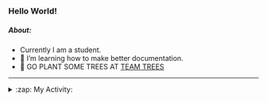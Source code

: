 ### Hello World!

##### About:
- Currently I am a student.
- 🌱 I’m learning how to make better documentation.
- 🌱 GO PLANT SOME TREES AT [TEAM TREES](https://teamtrees.org/)

---
<details>
  <summary>:zap: My Activity:</summary>
  
<!--START_SECTION:waka-->
![Code Time](http://img.shields.io/badge/Code%20Time-1%2C079%20hrs%2028%20mins-blue)

**I'm a Night 🦉** 

```text
🌞 Morning                1566 commits        ██░░░░░░░░░░░░░░░░░░░░░░░   09.91 % 
🌆 Daytime                5133 commits        ████████░░░░░░░░░░░░░░░░░   32.49 % 
🌃 Evening                4606 commits        ███████░░░░░░░░░░░░░░░░░░   29.15 % 
🌙 Night                  4495 commits        ███████░░░░░░░░░░░░░░░░░░   28.45 % 
```
📅 **I'm Most Productive on Wednesday** 

```text
Monday                   2328 commits        ████░░░░░░░░░░░░░░░░░░░░░   14.73 % 
Tuesday                  1928 commits        ███░░░░░░░░░░░░░░░░░░░░░░   12.20 % 
Wednesday                3684 commits        ██████░░░░░░░░░░░░░░░░░░░   23.32 % 
Thursday                 2146 commits        ███░░░░░░░░░░░░░░░░░░░░░░   13.58 % 
Friday                   1563 commits        ██░░░░░░░░░░░░░░░░░░░░░░░   09.89 % 
Saturday                 1455 commits        ██░░░░░░░░░░░░░░░░░░░░░░░   09.21 % 
Sunday                   2696 commits        ████░░░░░░░░░░░░░░░░░░░░░   17.06 % 
```


📊 **This Week I Spent My Time On** 

```text
🔥 Editors: 
VS Code                  10 hrs 39 mins      █████████████████████████   100.00 % 

🐱‍💻 Projects: 
CSF22                    7 hrs 1 min         ████████████████░░░░░░░░░   65.81 % 
praise                   3 hrs 33 mins       ████████░░░░░░░░░░░░░░░░░   33.36 % 
os-lab                   5 mins              ░░░░░░░░░░░░░░░░░░░░░░░░░   00.83 % 
```


 Last Updated on 28/03/2023 21:08:52 UTC
<!--END_SECTION:waka-->
</details>
